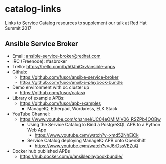 # catalog-links
Links to Service Catalog resources to supplement our talk at Red Hat Summit 2017

## Ansible Service Broker
 * Email:  ansible-service-broker@redhat.com
 * IRC (Freenode): #asbroker
 * Trello: https://trello.com/b/50JhiC5v/ansible-apps
 * Github:
    * https://github.com/fusor/ansible-service-broker
    * https://github.com/fusor/ansible-playbook-bundle
 * Demo environment with oc cluster up
    * https://github.com/fusor/catasb
 * Library of example APBs:  
    * https://github.com/fusor/apb-examples
        * ManageIQ, Etherpad, Wordpress, ELK Stack
 * YouTube Channel:
    * https://www.youtube.com/channel/UC04eOMIMiV06_RSZPb4OOBw
        * Using the Service Catalog to Bind a PostgreSQL APB to a Python Web App
            * https://www.youtube.com/watch?v=xmd52NhEjCk
        * Service Catalog deploying ManageIQ APB onto OpenShift
            * https://www.youtube.com/watch?v=J6rDssVEZuQ
 * Docker hub published APBs
    * https://hub.docker.com/u/ansibleplaybookbundle/
